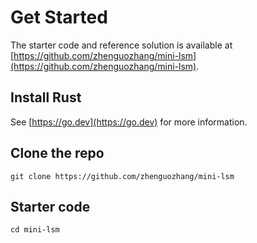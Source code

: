 # Get Started

The starter code and reference solution is available at [https://github.com/zhenguozhang/mini-lsm](https://github.com/zhenguozhang/mini-lsm).

## Install Rust

See [https://go.dev](https://go.dev) for more information.

## Clone the repo

```
git clone https://github.com/zhenguozhang/mini-lsm
```

## Starter code

```
cd mini-lsm
```